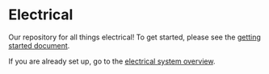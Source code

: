 # Electrical

Our repository for all things electrical! To get started, please see the [getting started document](docs/getting-started/getting-started.md).

If you are already set up, go to the [electrical system overview](docs/getting-started/board-overview.md).
